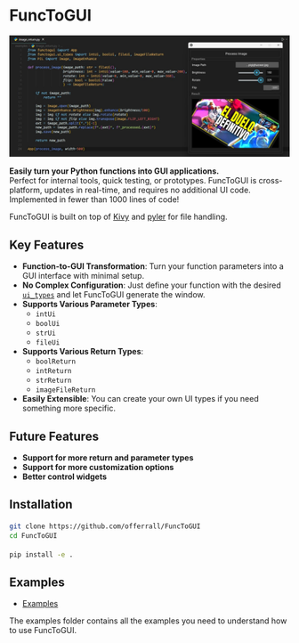 # FuncToGUI

</div>
<img src="./examples/example.jpg">
</div>

**Easily turn your Python functions into GUI applications.**  
Perfect for internal tools, quick testing, or prototypes. FuncToGUI is cross-platform, updates in real-time, and requires no additional UI code. Implemented in fewer than 1000 lines of code!

FuncToGUI is built on top of [Kivy](https://kivy.org/) and [pyler](https://github.com/kivy/pyjnius) for file handling.

## Key Features
- **Function-to-GUI Transformation**: Turn your function parameters into a GUI interface with minimal setup.
- **No Complex Configuration**: Just define your function with the desired [`ui_types`](./functogui/ui_types) and let FuncToGUI generate the window.
- **Supports Various Parameter Types**:
  - `intUi` 
  - `boolUi`
  - `strUi`
  - `fileUi`
- **Supports Various Return Types**:
    - `boolReturn`
    - `intReturn`
    - `strReturn`
    - `imageFileReturn`
- **Easily Extensible**: You can create your own UI types if you need something more specific.

## Future Features
- **Support for more return and parameter types**
- **Support for more customization options**
- **Better control widgets**

##  Installation
```bash
git clone https://github.com/offerrall/FuncToGUI
cd FuncToGUI

pip install -e .
```
## Examples
- [Examples](./examples)

The examples folder contains all the examples you need to understand how to use FuncToGUI.